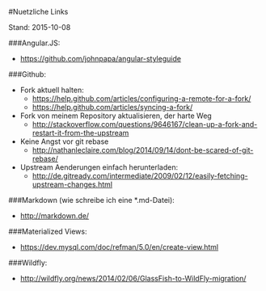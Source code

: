 #Nuetzliche Links

Stand: 2015-10-08 

###Angular.JS:
- https://github.com/johnpapa/angular-styleguide

###Github:
- Fork aktuell halten:
	- https://help.github.com/articles/configuring-a-remote-for-a-fork/
	- https://help.github.com/articles/syncing-a-fork/
- Fork von meinem Repository aktualisieren, der harte Weg
	- http://stackoverflow.com/questions/9646167/clean-up-a-fork-and-restart-it-from-the-upstream
- Keine Angst vor git rebase
	- http://nathanleclaire.com/blog/2014/09/14/dont-be-scared-of-git-rebase/
- Upstream Aenderungen einfach herunterladen:
	- http://de.gitready.com/intermediate/2009/02/12/easily-fetching-upstream-changes.html

###Markdown (wie schreibe ich eine *.md-Datei):
- http://markdown.de/

###Materialized Views:
- https://dev.mysql.com/doc/refman/5.0/en/create-view.html

###Wildfly:
- http://wildfly.org/news/2014/02/06/GlassFish-to-WildFly-migration/
